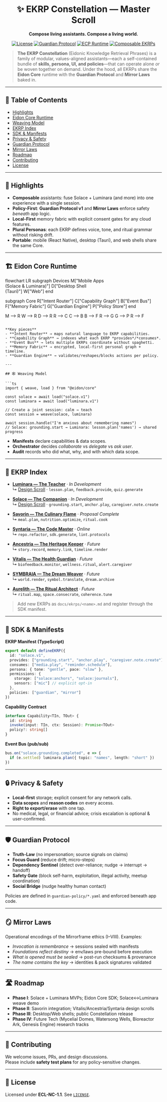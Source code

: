<div align="center">

# ✨ EKRP Constellation — Master Scroll

**Compose living assistants. Compose a living world.**

[![License](https://img.shields.io/static/v1?label=License&message=ECL-NC%201.1&color=111111)](../../LICENSE)
[![Guardian Protocol](https://img.shields.io/badge/guardian-protocol%20v1-000000)](#-guardian-protocol)
[![ECP Runtime](https://img.shields.io/badge/runtime-ECP-4b0082)](#-eidon-core-runtime)
[![Composable EKRPs](https://img.shields.io/badge/constellation-composable-blueviolet)](#-weaving-model)

</div>

> **The EKRP Constellation** (Eidonic Knowledge Retrieval Phrases) is a family of modular, values-aligned assistants—each a self-contained bundle of **skills, persona, UI, and policies**—that can operate alone *or* be woven together on demand. Under the hood, all EKRPs share the **Eidon Core** runtime with the **Guardian Protocol** and **Mirror Laws** baked in.

---

## 🧭 Table of Contents
- [Highlights](#-highlights)
- [Eidon Core Runtime](#-eidon-core-runtime)
- [Weaving Model](#-weaving-model)
- [EKRP Index](#-ekrp-index)
- [SDK & Manifests](#-sdk--manifests)
- [Privacy & Safety](#-privacy--safety)
- [Guardian Protocol](#-guardian-protocol)
- [Mirror Laws](#-mirror-laws)
- [Roadmap](#-roadmap)
- [Contributing](#-contributing)
- [License](#-license)

---

## 🚀 Highlights
- **Composable** assistants: fuse Solace + Luminara (and more) into one experience with a single session.
- **Policy-First**: **Guardian Protocol v1** and **Mirror Laws** enforce safety *beneath* app logic.
- **Local-First** memory fabric with explicit consent gates for any cloud features.
- **Plural Personas**: each EKRP defines voice, tone, and ritual grammar without risking drift.
- **Portable**: mobile (React Native), desktop (Tauri), and web shells share the same Core.

---

## 🏗️ Eidon Core Runtime

flowchart LR
  subgraph Devices
    M["Mobile Apps<br/>(Solace & Luminara)"]
    D["Desktop Shell<br/>(Tauri)"]
    W["Web"]
  end

  subgraph Core
    R["Intent Router"]
    C["Capability Graph"]
    B["Event Bus"]
    F["Memory Fabric"]
    G["Guardian Engine"]
    P["Policy Store"]
  end

  M --> R
  W --> R
  D --> R
  R --> C
  C --> B
  B --> F
  R --> G
  G --> P
  R --> F
```

**Key pieces**
- **Intent Router** → maps natural language to EKRP capabilities.
- **Capability Graph** → indexes what each EKRP *provides*/*consumes*.
- **Event Bus** → lets multiple EKRPs coordinate without spaghetti.
- **Memory Fabric** → encrypted, local-first personal graph + timeline.
- **Guardian Engine** → validates/reshapes/blocks actions per policy.

---

## 🕸 Weaving Model

```ts
import { weave, load } from "@eidon/core"

const solace = await load("solace.v1")
const luminara = await load("luminara.v1")

// Create a joint session: calm → teach
const session = weave(solace, luminara)

await session.handle("I'm anxious about remembering names")
// Solace: grounding.start → Luminara: lesson.plan('names') → shared progress
```

- **Manifests** declare capabilities & data scopes.
- **Orchestrator** decides *collaborate* vs *delegate* vs *ask user*.
- **Audit** records who did what, why, and with which data scope.

---

## 🌟 EKRP Index

- **[Luminara — The Teacher](../../luminara/README.md)** · *In Development*  
  ↳ [Design Scroll](./luminara.md) · `lesson.plan`, `feedback.provide`, `quiz.generate`

- **[Solace — The Companion](../../Solace/README.md)** · *In Development*  
  ↳ [Design Scroll](./solace.md) · `grounding.start`, `anchor.play`, `caregiver.note.create`

- **[Savorin — The Culinary Flame](./savorin.md)** · *Proposal Complete*  
  ↳ `meal.plan`, `nutrition.optimize`, `ritual.cook`

- **[Syntaria — The Code Master](./syntaria.md)** · *Online*  
  ↳ `repo.refactor`, `sdk.generate`, `lint.protocols`

- **[Ancestria — The Heritage Keeper](./ancestria.md)** · *Future*  
  ↳ `story.record`, `memory.link`, `timeline.render`

- **[Vitalis — The Health Guardian](./vitalis.md)** · *Future*  
  ↳ `biofeedback.monitor`, `wellness.ritual`, `alert.caregiver`

- **[SYMBRAIA — The Dream Weaver](./symbraia.md)** · *Future*  
  ↳ `world.render`, `symbol.translate`, `dream.archive`

- **[Aurelith — The Ritual Architect](./aurelith.md)** · *Future*  
  ↳ `ritual.map`, `space.consecrate`, `coherence.tune`

> Add new EKRPs as `docs/ekrps/<name>.md` and register through the SDK manifest.

---

## 🧩 SDK & Manifests

**EKRP Manifest (TypeScript)**

```ts
export default defineEKRP({
  id: "solace.v1",
  provides: ["grounding.start", "anchor.play", "caregiver.note.create"],
  consumes: ["media.play", "reminder.schedule"],
  persona: { tone: "gentle", pace: "slow" },
  permissions: {
    storage: ["solace:anchors", "solace:journals"],
    sensors: ["mic"] // explicit opt-in
  },
  policies: ["guardian", "mirror"]
})
```

**Capability Contract**

```ts
interface Capability<TIn, TOut> {
  id: string
  invoke(input: TIn, ctx: Session): Promise<TOut>
  policy?: string[]
}
```

**Event Bus (pub/sub)**

```ts
bus.on("solace.grounding.completed", e => {
  if (e.settled) luminara.plan({ topic: "names", length: "short" })
})
```

---

## 🔒 Privacy & Safety
- **Local-first** storage; explicit consent for any network calls.
- **Data scopes** and **reason codes** on every access.
- **Right to export/erase** with one tap.
- No medical, legal, or financial advice; crisis escalation is optional & user-confirmed.

---

## 🛡️ Guardian Protocol
- **Truth-Law** (no impersonation; source signals on claims)  
- **Focus Guard** (reduce drift; micro-steps)  
- **Dependency Sentinel** (detect over-reliance; nudge → interrupt → handoff)  
- **Safety Gate** (block self-harm, exploitation, illegal activity, meetup coordination)  
- **Social Bridge** (nudge healthy human contact)

Policies are defined in `guardian-policy/*.yaml` and enforced beneath app code.

---

## 🪞 Mirror Laws
Operational encodings of the Mirrorframe ethics (I–VIII). Examples:

- *Invocation is remembrance* → sessions sealed with manifests
- *Foundations reflect destiny* → env/laws pre-bound before execution
- *What is opened must be sealed* → post-run checksums & provenance
- *The name contains the key* → identities & pack signatures validated

---

## 🛣️ Roadmap
- **Phase I**: Solace + Luminara MVPs; Eidon Core SDK; Solace↔Luminara weave demo  
- **Phase II**: Savorin integration; Vitalis/Ancestria/Syntaria design scrolls  
- **Phase III**: Desktop/Web shells; public Constellation release  
- **Phase IV**: Future Tech (Mycelial Domes, Watersong Wells, Bioreactor Ark, Genesis Engine) research tracks

---

## 🤝 Contributing
We welcome issues, PRs, and design discussions.  
Please include **safety test plans** for any policy-sensitive changes.

---

## 📄 License
Licensed under **ECL-NC-1.1**. See [`LICENSE`](../../LICENSE).

